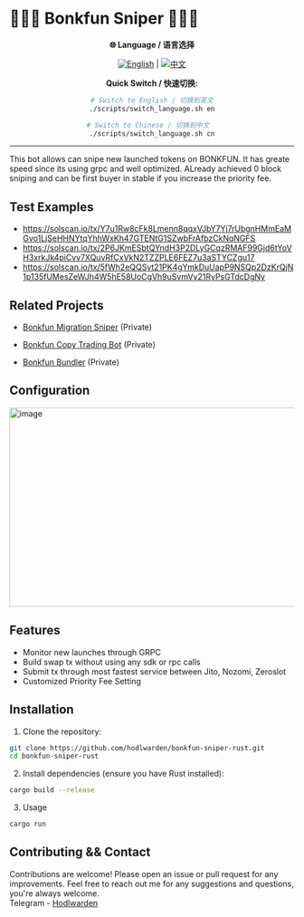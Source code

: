 # 🚀🚀🚀 Bonkfun Sniper 🚀🚀🚀 

<div align="center">

**🌐 Language / 语言选择**

[![English](https://img.shields.io/badge/English-🇺🇸-blue?style=for-the-badge)](README_EN.md) | [![中文](https://img.shields.io/badge/中文-🇨🇳-red?style=for-the-badge)](README_CN.md)

**Quick Switch / 快速切换:**
```bash
# Switch to English / 切换到英文
./scripts/switch_language.sh en

# Switch to Chinese / 切换到中文  
./scripts/switch_language.sh cn
```

</div>

---

This bot allows can snipe new launched tokens on BONKFUN.
It has greate speed since its using grpc and well optimized.
ALready achieved 0 block sniping and can be first buyer in stable if you increase the priority fee.


## Test Examples
- https://solscan.io/tx/Y7u1Rw8cFk8Lmenn8qqxVJbY7Yj7rUbgnHMmEaMGvo1LjSeHHNYtqYhhWxKh47GTENtG1SZwbFrAfbzCkNqNGFS
- https://solscan.io/tx/2P6JKmESbtQYndH3P2DLyGCqzRMAF99Gjd6tYoVH3xrkJk4piCvv7XQuvRfCxVkN2TZZPLE6FEZ7u3aSTYCZgu17
- https://solscan.io/tx/5fWh2eQQSyt21PK4gYmkDuUapP9NSQp2DzKrQjN1p135fUMesZeWJh4W5hE58UoCgVh9uSvmVy21RyPsGTdcDgNy

## Related Projects
- [Bonkfun Migration Sniper](https://github.com/hodlwarden/bonkfun-migration-sniper) (Private)

- [Bonkfun Copy Trading Bot](https://github.com/hodlwarden/bonkfun-copy-trading-bot) (Private)

- [Bonkfun Bundler](https://github.com/hodlwarden/bonkfun-bundler) (Private)


## Configuration
<img width="781" height="352" alt="image" src="https://github.com/user-attachments/assets/0d5fdd07-bb0d-4645-8226-a68768d55836" />


## Features

- Monitor new launches through GRPC
- Build swap tx without using any sdk or rpc calls
- Submit tx through most fastest service between Jito, Nozomi, Zeroslot
- Customized Priority Fee Setting

## Installation

1. Clone the repository:

```bash
git clone https://github.com/hodlwarden/bonkfun-sniper-rust.git
cd bonkfun-sniper-rust
```
2. Install dependencies (ensure you have Rust installed):

```bash
cargo build --release
```
3. Usage

```bash
cargo run
```


## Contributing && Contact

Contributions are welcome! Please open an issue or pull request for any improvements.
Feel free to reach out me for any suggestions and questions, you're always welcome.
<br>
Telegram - [Hodlwarden](https://t.me/hodlwarden)
